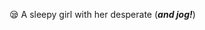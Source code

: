 😪 A sleepy girl with her desperate (***and jog!***)  


<!---
rouwanyuanyuanyuan/rouwanyuanyuanyuan is a ✨ special ✨ repository because its `README.md` (this file) appears on your GitHub profile.
You can click the Preview link to take a look at your changes.
--->
